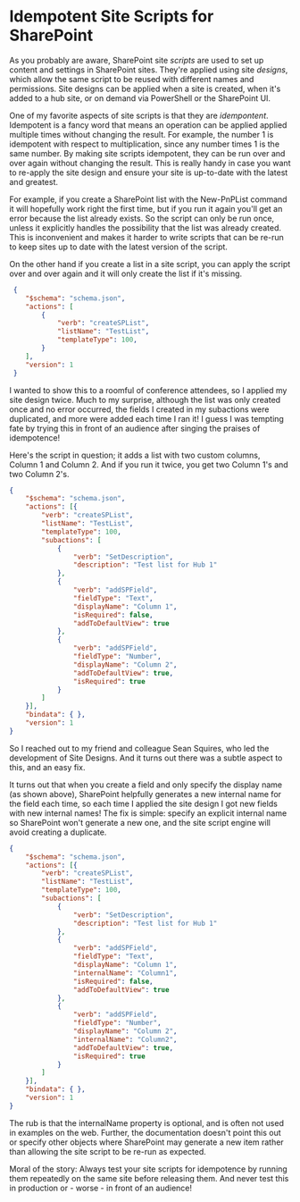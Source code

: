 # Idempotent Site Scripts for SharePoint

As you probably are aware, SharePoint site _scripts_ are used to set up content and settings in SharePoint sites. They're applied using site _designs_, which allow the same script to be reused with different names and permissions. Site designs can be applied when a site is created, when it's added to a hub site, or on demand via PowerShell or the SharePoint UI.

One of my favorite aspects of site scripts is that they are _idempontent_. Idempotent is a fancy word that means an operation can be applied applied multiple times without changing the result. For example, the number 1 is idempotent with respect to multiplication, since any number times 1 is the same number. By making site scripts idempotent, they can be run over and over again without changing the result. This is really handy in case you want to re-apply the site design and ensure your site is up-to-date with the latest and greatest.

For example, if you create a SharePoint list with the New-PnPList command it will hopefully work right the first time, but if you run it again you'll get an error because the list already exists. So the script can only be run once, unless it explicitly handles the possibility that the list was already created. This is inconvenient and makes it harder to write scripts that can be re-run to keep sites up to date with the latest version of the script.

On the other hand if you create a list in a site script, you can apply the script over and over again and it will only create the list if it's missing.

~~~JSON
 {
    "$schema": "schema.json",
    "actions": [
        {
            "verb": "createSPList",
            "listName": "TestList",
            "templateType": 100,
        }
    ],
    "version": 1
 }
~~~

I wanted to show this to a roomful of conference attendees, so I applied my site design twice. Much to my surprise, although the list was only created once and no error occurred, the fields I created in my subactions were duplicated, and more were added each time I ran it! I guess I was tempting fate by trying this in front of an audience after singing the praises of idempotence!

Here's the script in question; it adds a list with two custom columns, Column 1 and Column 2. And if you run it twice, you get two Column 1's and two Column 2's.

~~~JSON
{
    "$schema": "schema.json",
    "actions": [{
        "verb": "createSPList",
        "listName": "TestList",
        "templateType": 100,
        "subactions": [
            {
                "verb": "SetDescription",
                "description": "Test list for Hub 1"
            },
            {
                "verb": "addSPField",
                "fieldType": "Text",
                "displayName": "Column 1",
                "isRequired": false,
                "addToDefaultView": true
            },
            {
                "verb": "addSPField",
                "fieldType": "Number",
                "displayName": "Column 2",
                "addToDefaultView": true,
                "isRequired": true
            }
        ]
    }],
    "bindata": { },
    "version": 1
}
~~~

So I reached out to my friend and colleague Sean Squires, who led the development of Site Designs. And it turns out there was a subtle aspect to this, and an easy fix.

It turns out that when you create a field and only specify the display name (as shown above), SharePoint helpfully generates a new internal name for the field each time, so each time I applied the site design I got new fields with new internal names! The fix is simple: specify an explicit internal name so SharePoint won't generate a new one, and the site script engine will avoid creating a duplicate.

~~~JSON
{
    "$schema": "schema.json",
    "actions": [{
        "verb": "createSPList",
        "listName": "TestList",
        "templateType": 100,
        "subactions": [
            {
                "verb": "SetDescription",
                "description": "Test list for Hub 1"
            },
            {
                "verb": "addSPField",
                "fieldType": "Text",
                "displayName": "Column 1",
                "internalName": "Column1",
                "isRequired": false,
                "addToDefaultView": true
            },
            {
                "verb": "addSPField",
                "fieldType": "Number",
                "displayName": "Column 2",
                "internalName": "Column2",
                "addToDefaultView": true,
                "isRequired": true
            }
        ]
    }],
    "bindata": { },
    "version": 1
}
~~~

The rub is that the internalName property is optional, and is often not used in examples on the web. Further, the documentation doesn't point this out or specify other objects where SharePoint may generate a new item rather than allowing the site script to be re-run as expected.

Moral of the story: Always test your site scripts for idempotence by running them repeatedly on the same site before releasing them. And never test this in production or - worse - in front of an audience!